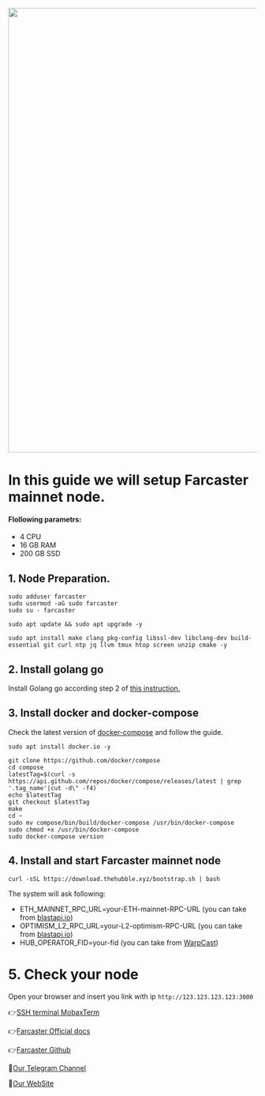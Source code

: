 <p align="center">
 <img src="https://i.postimg.cc/VvXmPy2M/OHXOz3lib-Ho0j5l-Ovy-XCq.jpg"width="900"/></a>
</p>

# In this guide we will setup Farcaster mainnet node.

#### Flollowing parametrs:
- 4 CPU 
- 16 GB RAM
- 200 GB SSD

## 1. Node Preparation.
```
sudo adduser farcaster
sudo usermod -aG sudo farcaster
sudo su - farcaster
```
```
sudo apt update && sudo apt upgrade -y
```
```
sudo apt install make clang pkg-config libssl-dev libclang-dev build-essential git curl ntp jq llvm tmux htop screen unzip cmake -y
```

## 2. Install golang go
Install Golang go according step 2 of [this instruction.](https://github.com/CryptoSailors/cryptosailors-tools/blob/main/Install%20Golang%20%22Go%22/README.md)

## 3. Install docker and docker-compose
Check the latest version of [docker-compose](https://github.com/docker/compose/releases) and follow the guide.
```
sudo apt install docker.io -y
```
```
git clone https://github.com/docker/compose
cd compose
latestTag=$(curl -s https://api.github.com/repos/docker/compose/releases/latest | grep '.tag_name'|cut -d\" -f4)
echo $latestTag
git checkout $latestTag
make 
cd ~
sudo mv compose/bin/build/docker-compose /usr/bin/docker-compose
sudo chmod +x /usr/bin/docker-compose
sudo docker-compose version
```
## 4. Install and start Farcaster mainnet node
```
curl -sSL https://download.thehubble.xyz/bootstrap.sh | bash
```

The system will ask following:
- ETH_MAINNET_RPC_URL=your-ETH-mainnet-RPC-URL (you can take from [blastapi.io](https://blastapi.io/))
- OPTIMISM_L2_RPC_URL=your-L2-optimism-RPC-URL (you can take from [blastapi.io](https://blastapi.io/))
- HUB_OPERATOR_FID=your-fid (you can take from [WarpCast](https://warpcast.com/~/invite-page/342012?id=107e8bb7))

# 5. Check your node
Open your browser and insert you link with ip
```http://123.123.123.123:3000```

👉[SSH terminal MobaxTerm](https://mobaxterm.mobatek.net/download.html)

👉[Farcaster Official docs](https://docs.farcaster.xyz/hubble/hubble)

👉[Farcaster Github](https://github.com/farcasterxyz/protocol)

🔰[Our Telegram Channel](https://t.me/CryptoSailorsAnn)

🔰[Our WebSite](cryptosailors.tech)
